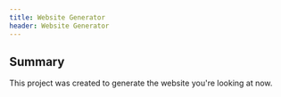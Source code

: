 ```yaml
---
title: Website Generator
header: Website Generator
---
```

## Summary

This project was created to generate the website you're looking at now.

<div id="docMenuArea"> </div>


